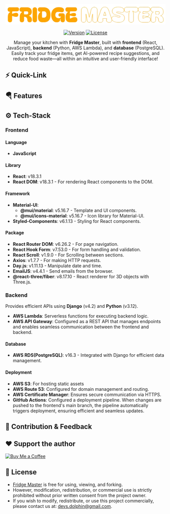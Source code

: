 <!-- Logo and website link -->
<div align="center">

[![Fridge Master Logo](src/assets/logo_readme.png)](https://www.thefridgemaster.com)


[![Version](https://img.shields.io/badge/Version-1.0.0-blue)](https://github.com/DolphinDevs/FridgeMaster)
[![License](https://img.shields.io/badge/License-All%20Rights%20Reserved-red)](src/assets/license)


Manage your kitchen with **Fridge Master**, built with **frontend** (React, JavaScript), **backend** (Python, AWS Lambda), and **database** (PostgreSQL). Easily track your fridge items, get AI-powered recipe suggestions, and reduce food waste—all within an intuitive and user-friendly interface!


</div>


## ⚡ Quick-Link

## 🪂 Features

## ⚙️ Tech-Stack
### Frontend
#### Language
- **JavaScript**

#### Library
- **React**: v18.3.1
- **React DOM**: v18.3.1 - For rendering React components to the DOM.

#### Framework
- **Material-UI**: 
  - **@mui/material**: v5.16.7 - Template and UI components.
  - **@mui/icons-material**: v5.16.7 - Icon library for Material-UI.
- **Styled-Components**: v6.1.13 - Styling for React components.

#### Package
- **React Router DOM**: v6.26.2 - For page navigation.
- **React Hook Form**: v7.53.0 - For form handling and validation.
- **React Scroll**: v1.9.0 - For Scrolling between sections.
- **Axios**: v1.7.7 - For making HTTP requests.
- **Day.js**: v1.11.13 - Manipulate date and time.
- **EmailJS**: v4.4.1 - Send emails from the browser.
- **@react-three/fiber**: v8.17.10 - React renderer for 3D objects with Three.js.


### Backend
Provides efficient APIs using **Django** (v4.2) and **Python** (v3.12).
- **AWS Lambda**: Serverless functions for executing backend logic.
- **AWS API Gateway**: Configured as a REST API that manages endpoints and enables seamless communication between the frontend and backend.

#### Database
- **AWS RDS(PostgreSQL)**: v16.3 - Integrated with Django for efficient data management.


#### Deployment
- **AWS S3**: For hosting static assets
- **AWS Route 53**: Configured for domain management and routing.
- **AWS Certificate Manager**: Ensures secure communication via HTTPS.
- **GitHub Actions**: Configured a deployment pipeline. When changes are pushed to the frontend's main branch, the pipeline automatically triggers deployment, ensuring efficient and seamless updates.

## 🤝 Contribution & Feedback

## ❤️ Support the author
[![Buy Me a Coffee](https://cdn.ko-fi.com/cdn/kofi3.png?v=3)](https://ko-fi.com/eunyoungkim)


## 📃 License
- [Fridge Master](https://github.com/eunyoungKim0728/FridgeMaster) is free for using, viewing, and forking.
- However, modification, redistribution, or commercial use is strictly prohibited without prior written consent from the project owner.
- If you wish to modify, redistribute, or use this project commercially, please contact us at: devs.dolphin@gmail.com.


